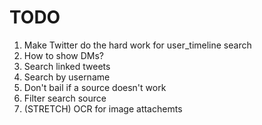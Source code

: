 # TODO

1. Make Twitter do the hard work for user_timeline search
1. How to show DMs?
1. Search linked tweets
1. Search by username
1. Don't bail if a source doesn't work
1. Filter search source
1. (STRETCH) OCR for image attachemts
